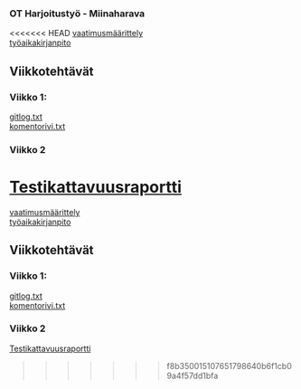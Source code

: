 ### OT Harjoitustyö - Miinaharava
<<<<<<< HEAD
[vaatimusmäärittely](Projekti_miinaharava/Dokumentaatio/vaatimusmaarittely.md)  
[työaikakirjanpito](Projekti_miinaharava/Dokumentaatio/tyoaikakirjanpito.md)

## Viikkotehtävät
### Viikko 1:
[gitlog.txt](laskarit/viikko1/gitlog.txt)  
[komentorivi.txt](laskarit/viikko1/komentorivi.txt)
### Viikko 2
[Testikattavuusraportti](laskarit/viikko2/Screenshot%20from%202022-03-29%2017-54-10.png)  
=======
[vaatimusmäärittely](Projekti_miinaharava/vaatimusmaarittely.md)  
[työaikakirjanpito](Projekti_miinaharava/Dokumentaatio/työaikakirjanpito)

## Viikkotehtävät
### Viikko 1:
[gitlog.txt](laskarit/viiko1/gitlog.txt)  
[komentorivi.txt](laskarit/viikko1/komentorivi.txt)
### Viikko 2
[Testikattavuusraportti](laskarit/viikko2/Screenshot%20from%202022-03-29%2017-54-10.png)  

>>>>>>> f8b350015107651798640b6f1cb09a4f57dd1bfa
